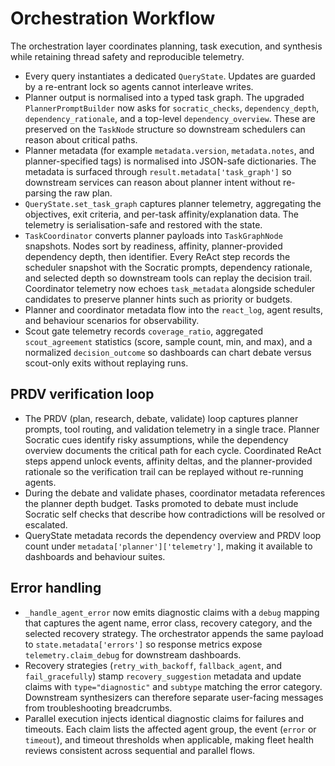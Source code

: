 # Orchestration Workflow

The orchestration layer coordinates planning, task execution, and synthesis
while retaining thread safety and reproducible telemetry.

- Every query instantiates a dedicated `QueryState`. Updates are guarded by a
  re-entrant lock so agents cannot interleave writes.
- Planner output is normalised into a typed task graph. The upgraded
  `PlannerPromptBuilder` now asks for `socratic_checks`,
  `dependency_depth`, `dependency_rationale`, and a top-level
  `dependency_overview`. These are preserved on the `TaskNode`
  structure so downstream schedulers can reason about critical paths.
- Planner metadata (for example `metadata.version`, `metadata.notes`, and
  planner-specified tags) is normalised into JSON-safe dictionaries. The
  metadata is surfaced through `result.metadata['task_graph']` so downstream
  services can reason about planner intent without re-parsing the raw plan.
- `QueryState.set_task_graph` captures planner telemetry, aggregating the
  objectives, exit criteria, and per-task affinity/explanation data. The
  telemetry is serialisation-safe and restored with the state.
- `TaskCoordinator` converts planner payloads into `TaskGraphNode` snapshots.
  Nodes sort by readiness, affinity, planner-provided dependency depth, then
  identifier. Every ReAct step records the scheduler snapshot with the
  Socratic prompts, dependency rationale, and selected depth so downstream
  tools can replay the decision trail. Coordinator telemetry now echoes
  `task_metadata` alongside scheduler candidates to preserve planner hints
  such as priority or budgets.
- Planner and coordinator metadata flow into the `react_log`, agent results,
  and behaviour scenarios for observability.
- Scout gate telemetry records `coverage_ratio`, aggregated
  `scout_agreement` statistics (score, sample count, min, and max), and a
  normalized `decision_outcome` so dashboards can chart debate versus
  scout-only exits without replaying runs.

## PRDV verification loop

- The PRDV (plan, research, debate, validate) loop captures planner prompts,
  tool routing, and validation telemetry in a single trace. Planner
  Socratic cues identify risky assumptions, while the dependency overview
  documents the critical path for each cycle. Coordinated ReAct steps append
  unlock events, affinity deltas, and the planner-provided rationale so the
  verification trail can be replayed without re-running agents.
- During the debate and validate phases, coordinator metadata references the
  planner depth budget. Tasks promoted to debate must include Socratic self
  checks that describe how contradictions will be resolved or escalated.
- QueryState metadata records the dependency overview and PRDV loop count
  under `metadata['planner']['telemetry']`, making it available to dashboards
  and behaviour suites.

## Error handling

- `_handle_agent_error` now emits diagnostic claims with a `debug` mapping that
  captures the agent name, error class, recovery category, and the selected
  recovery strategy. The orchestrator appends the same payload to
  `state.metadata['errors']` so response metrics expose `telemetry.claim_debug`
  for downstream dashboards.
- Recovery strategies (`retry_with_backoff`, `fallback_agent`, and
  `fail_gracefully`) stamp `recovery_suggestion` metadata and update claims with
  `type="diagnostic"` and `subtype` matching the error category. Downstream
  synthesizers can therefore separate user-facing messages from troubleshooting
  breadcrumbs.
- Parallel execution injects identical diagnostic claims for failures and
  timeouts. Each claim lists the affected agent group, the event (`error` or
  `timeout`), and timeout thresholds when applicable, making fleet health
  reviews consistent across sequential and parallel flows.
